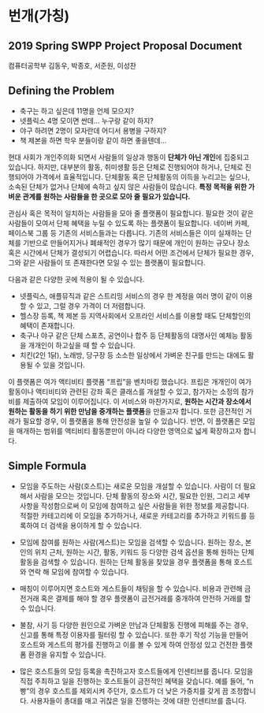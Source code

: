# 번개(가칭)
## 2019 Spring SWPP Project Proposal Document 

컴퓨터공학부 김동우, 박종호, 서준원, 이성찬

## Defining the Problem

  * 축구는 하고 싶은데 11명을 언제 모으지?
  * 넷플릭스 4명 모이면 싼데… 누구랑 같이 하지?
  * 야구 하려면 2명이 모자란데 어디서 용병을 구하지?
  * 책 제본을 하면 학우 분들이랑 같이 하면 좋을텐데…

현대 사회가 개인주의화 되면서 사람들의 일상과 행동이 **단체가 아닌 개인**에 집중되고 있습니다. 하지만, 대부분의 활동, 취미생활 등은 단체로 진행되어야 하거나, 단체로 진행되어야 가격에서 효율적입니다. 단체활동 혹은 단체활동의 이득을 누리고는 싶으나, 소속된 단체가 없거나 단체에 속하고 싶지 않은 사람들이 많습니다. **특정 목적을 위한 가벼운 관계를 원하는 사람들을 한 곳으로 모아 줄 필요가 있습니다.**

관심사 혹은 목적이 일치하는 사람들을 모아 줄 플랫폼이 필요합니다. 필요한 것이 같은 사람들이 모여서 단체
혜택을 누릴 수 있도록 하는 플랫폼이 필요합니다. 네이버 카페, 페이스북 그룹 등 기존의 서비스들과는 다릅니다. 기존의 서비스들은 이미 실재하는 단체를 기반으로 만들어지거나 폐쇄적인 경우가 많기 때문에 개인이 원하는 규모나 장소 혹은 시간에서 단체가 결성되기 어렵습니다. 따라서 어떤 조건에서 단체가 필요한 경우, 그와 같은 사람들이 또 존재한다면 모일 수 있는 플랫폼이 필요합니다.

다음과 같은 다양한 곳에 적용이 될 수 있습니다. 
  * 넷플릭스, 애플뮤직과 같은 스트리밍 서비스의 경우 한 계정을 여러 명이 같이 이용할 수 있고, 그럴 경우 가격이 더 저렴합니다. 
  * 헬스장 등록, 책 제본 등 지역사회에서 오프라인 서비스를 이용할 때도 단체할인의 혜택이 존재합니다.
  * 축구나 야구 같은 단체 스포츠, 공연이나 합주 등 단체활동의 대명사인 예체능 활동을 개개인이 하고싶을 때 할 수 있습니다.
  * 치킨(2인 1닭), 노래방, 당구장 등 소소한 일상에서 가벼운 친구를 만드는 대에도 활용될 수 있을 것입니다.

이 플랫폼은 여가 액티비티 플랫폼 “프립”을 벤치마킹 했습니다. 프립은 개개인이 여가활동이나 액티비티와 관련된 강좌 혹은 클래스를 개설할 수 있고, 참가자는 소정의 참가비를 제출하여 모임이 이루어집니다. 이 서비스와 마찬가지로, **원하는 시간과 장소에서 원하는 활동을 하기 위한 만남을 중개하는 플랫폼**을 만들고자 합니다. 또한 금전적인 거래가 필요할 경우, 이 플랫폼을 통해 안전성을 높일 수 있습니다. 반면, 이 플랫폼은 모임을 매개하는 범위를 액티비티 활동뿐만이 아니라 다양한 영역으로 넓게 확장하고자 합니다.

## Simple Formula

-	모임을 주도하는 사람(호스트)는 새로운 모임을 개설할 수 있습니다. 사람이 더 필요해서 사람을 모으는 것입니다. 단체 활동의 장소와 시간, 필요한 인원, 그리고 세부사항을 작성함으로써 이 모임에 참여하고 싶은 사람들을 위한 정보를 제공합니다. 적절한 카테고리에 이 모임을 추가하거나, 새로운 카테고리를 추가하고 키워드를 등록하여 더 검색을 용이하게 할 수 있습니다.

-	모임에 참여를 원하는 사람(게스트)는 모임을 검색할 수 있습니다.  원하는 장소, 본인의 위치 근처, 원하는 시간, 활동, 키워드 등 다양한 검색 옵션을 통해 원하는 단체 활동을 검색할 수 있습니다. 원하는 단체 활동을 찾았을 경우 플랫폼을 통해 호스트와 연락 해 모임에 참여할 수 있습니다.

-	매칭이 이루어지면 호스트와 게스트들이 채팅을 할 수 있습니다. 비용과 관련해 금전거래 혹은 결제를 해야 할 경우 플랫폼이 금전거래를 중개하여 안전하 거래를 할 수 있습니다.

-	불참, 사기 등 다양한 원인으로 가벼운 만남과 단체활동 진행에 피해를 주는 경우, 신고를 통해 특정 이용자를 필터링 할 수 있습니다. 또한 후기 작성 기능을 만들어 호스트와 게스트의 평가를 진행하고 이를 볼 수 있게 하여 안정성 있고 건전한 플랫폼 환경을 유지할 수 있습니다.

-	많은 호스트들의 모임 등록을 촉진하고자 호스트들에게 인센티브를 줍니다. 모임을 직접 주최하고 일을 진행하는 호스트들이 금전적인 혜택을 갖습니다. 예를 들어, “n빵”의 경우 호스트를 제외시켜 주던가, 호스트가 더 낮은 가중치를 갖게 끔 조정합니다. 사용자들이 총대를 매고 귀찮은 일을 진행하는 것에 대한 인센티브를 줍니다.
